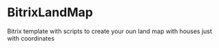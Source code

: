 # BitrixLandMap
Bitrix template with scripts to create your oun land map with houses just with coordinates
